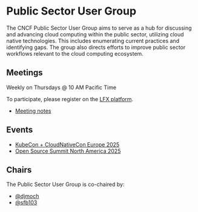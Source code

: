 # Public Sector User Group

The CNCF Public Sector User Group aims to serve as a hub for discussing and advancing cloud computing within the public sector, utilizing cloud native technologies. This includes enumerating current practices and identifying gaps. The group also directs efforts to improve public sector workflows relevant to the cloud computing ecosystem.

## Meetings

Weekly on Thursdays @ 10 AM Pacific Time

To participate, please register on the [LFX platform](https://zoom-lfx.platform.linuxfoundation.org/meeting/98831361408?password=a2268afd-ec5c-4ae9-a340-34338862dee2).

- [Meeting notes](https://docs.google.com/document/d/1VdVC_vCNIaZu-MoRiEccb6tmq_HV0nR-nWXRWQb_Gqo/edit?usp=sharing)

## Events

- [KubeCon + CloudNativeCon Europe 2025](https://events.linuxfoundation.org/kubecon-cloudnativecon-europe-2025/)
- [Open Source Summit North America 2025](https://events.linuxfoundation.org/open-source-summit-north-america/)

## Chairs

The Public Sector User Group is co-chaired by:

- [@djmoch](https://github.com/djmoch)
- [@sfb103](https://github.com/sfb103)
